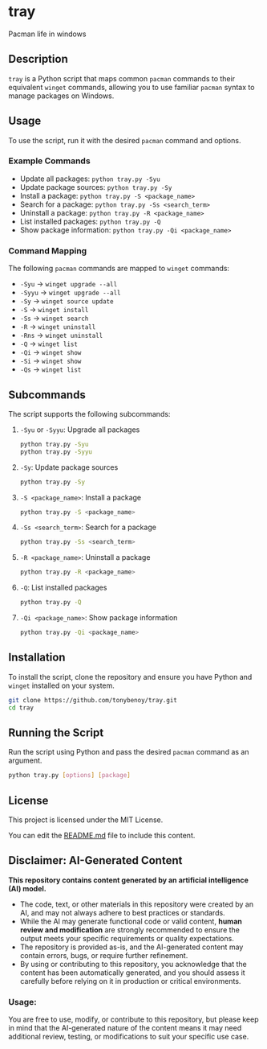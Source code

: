# tray
Pacman life in windows

## Description
`tray` is a Python script that maps common `pacman` commands to their equivalent `winget` commands, allowing you to use familiar `pacman` syntax to manage packages on Windows.

## Usage
To use the script, run it with the desired `pacman` command and options. 

### Example Commands
- Update all packages: `python tray.py -Syu`
- Update package sources: `python tray.py -Sy`
- Install a package: `python tray.py -S <package_name>`
- Search for a package: `python tray.py -Ss <search_term>`
- Uninstall a package: `python tray.py -R <package_name>`
- List installed packages: `python tray.py -Q`
- Show package information: `python tray.py -Qi <package_name>`

### Command Mapping
The following `pacman` commands are mapped to `winget` commands:
- `-Syu` -> `winget upgrade --all`
- `-Syyu` -> `winget upgrade --all`
- `-Sy` -> `winget source update`
- `-S` -> `winget install`
- `-Ss` -> `winget search`
- `-R` -> `winget uninstall`
- `-Rns` -> `winget uninstall`
- `-Q` -> `winget list`
- `-Qi` -> `winget show`
- `-Si` -> `winget show`
- `-Qs` -> `winget list`

## Subcommands
The script supports the following subcommands:

1. `-Syu` or `-Syyu`: Upgrade all packages
    ```bash
    python tray.py -Syu
    python tray.py -Syyu
    ```

2. `-Sy`: Update package sources
    ```bash
    python tray.py -Sy
    ```

3. `-S <package_name>`: Install a package
    ```bash
    python tray.py -S <package_name>
    ```

4. `-Ss <search_term>`: Search for a package
    ```bash
    python tray.py -Ss <search_term>
    ```

5. `-R <package_name>`: Uninstall a package
    ```bash
    python tray.py -R <package_name>
    ```

6. `-Q`: List installed packages
    ```bash
    python tray.py -Q
    ```

7. `-Qi <package_name>`: Show package information
    ```bash
    python tray.py -Qi <package_name>
    ```

## Installation
To install the script, clone the repository and ensure you have Python and `winget` installed on your system.

```bash
git clone https://github.com/tonybenoy/tray.git
cd tray
```

## Running the Script
Run the script using Python and pass the desired `pacman` command as an argument.

```bash
python tray.py [options] [package]
```

## License
This project is licensed under the MIT License.

You can edit the [README.md](https://github.com/tonybenoy/tray/edit/main/README.md) file to include this content.

## Disclaimer: AI-Generated Content

**This repository contains content generated by an artificial intelligence (AI) model.**

- The code, text, or other materials in this repository were created by an AI, and may not always adhere to best practices or standards.
- While the AI may generate functional code or valid content, **human review and modification** are strongly recommended to ensure the output meets your specific requirements or quality expectations.
- The repository is provided as-is, and the AI-generated content may contain errors, bugs, or require further refinement.
- By using or contributing to this repository, you acknowledge that the content has been automatically generated, and you should assess it carefully before relying on it in production or critical environments.

### Usage:
You are free to use, modify, or contribute to this repository, but please keep in mind that the AI-generated nature of the content means it may need additional review, testing, or modifications to suit your specific use case.
